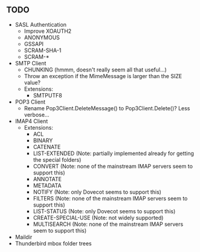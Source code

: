 ## TODO

* SASL Authentication
  * Improve XOAUTH2
  * ANONYMOUS
  * GSSAPI
  * SCRAM-SHA-1
  * SCRAM-*
* SMTP Client
  * CHUNKING (hmmm, doesn't really seem all that useful...)
  * Throw an exception if the MimeMessage is larger than the SIZE value?
  * Extensions:
    * SMTPUTF8
* POP3 Client
  * Rename Pop3Client.DeleteMessage() to Pop3Client.Delete()? Less verbose...
* IMAP4 Client
  * Extensions:
    * ACL
    * BINARY
    * CATENATE
    * LIST-EXTENDED (Note: partially implemented already for getting the special folders)
    * CONVERT (Note: none of the mainstream IMAP servers seem to support this)
    * ANNOTATE
    * METADATA
    * NOTIFY (Note: only Dovecot seems to support this)
    * FILTERS (Note: none of the mainstream IMAP servers seem to support this)
    * LIST-STATUS (Note: only Dovecot seems to support this)
    * CREATE-SPECIAL-USE (Note: not widely supported)
    * MULTISEARCH (Note: none of the mainstream IMAP servers seem to support this)
* Maildir
* Thunderbird mbox folder trees
